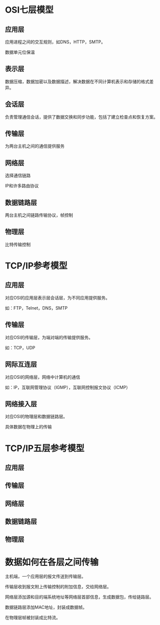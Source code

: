 # OSI七层模型

## 应用层

应用进程之间的交互规则，如DNS，HTTP，SMTP。

数据单元位保温

## 表示层

数据压缩，数据加密以及数据描述，解决数据在不同计算机表示和存储的格式差异。

## 会话层

负责管理通信会话，提供了数据交换和同步功能，包括了建立检查点和恢复方案。

## 传输层

为两台主机之间的通信提供服务

## 网络层

选择通信链路

IP和许多路由协议

## 数据链路层

两台主机之间链路传输协议，帧控制

## 物理层

比特传输控制

# TCP/IP参考模型

## 应用层

对应OSI的应用层表示层会话层，为不同应用提供服务。

如：FTP，Telnet，DNS，SMTP

## 传输层

对应OSI的传输层，为端对端的传输提供服务。

如：TCP，UDP

## 网际互连层

对应OSI的网络层，网络中计算机的通信

如：IP，互联网管理协议（IGMP），互联网控制报文协议（ICMP）

## 网络接入层

对应OSI的物理层和数据链路层。

具体数据在物理上的传输

# TCP/IP五层参考模型

## 应用层

## 传输层

## 网络层

## 数据链路层

## 物理层

# 数据如何在各层之间传输

主机端，一个应用层的报文传送到传输层。

传输层收到报文附上传输控制的附加信息，交给网络层。

网络层添加源和目的端系统地址等网络层首部信息，生成数据包，传给链路层。

数据链路层添加MAC地址，封装成数据帧。

在物理层帧被封装成比特流。